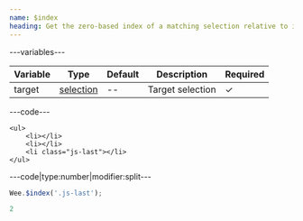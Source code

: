 ```yaml
---
name: $index
heading: Get the zero-based index of a matching selection relative to it's siblings
---
```


---variables---

| Variable | Type | Default | Description | Required |
| -- | -- | -- | -- | -- |
| target | [selection](/script#selection) | -- | Target selection | ✓ |

---code---

```markup
<ul>
    <li></li>
    <li></li>
    <li class="js-last"></li>
</ul>
```

---code|type:number|modifier:split---

```javascript
Wee.$index('.js-last');
```

```javascript
2
```
